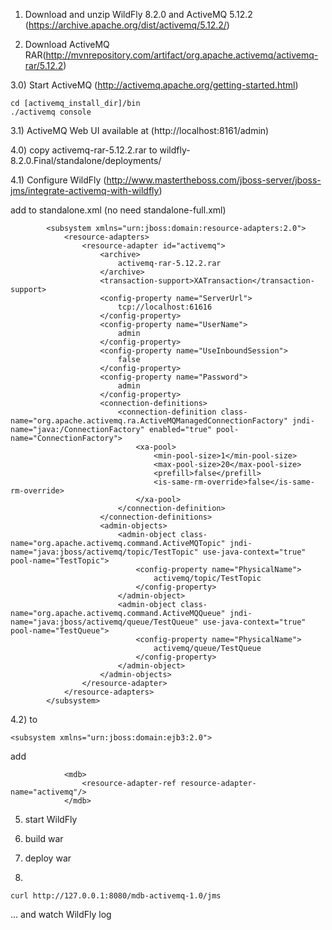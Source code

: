 1) Download and unzip WildFly 8.2.0 and ActiveMQ 5.12.2 (https://archive.apache.org/dist/activemq/5.12.2/)

2) Download ActiveMQ RAR(http://mvnrepository.com/artifact/org.apache.activemq/activemq-rar/5.12.2)

3.0) Start ActiveMQ (http://activemq.apache.org/getting-started.html)
```
cd [activemq_install_dir]/bin
./activemq console
```

3.1) ActiveMQ Web UI available at (http://localhost:8161/admin)

4.0) copy activemq-rar-5.12.2.rar to wildfly-8.2.0.Final/standalone/deployments/

4.1) Configure WildFly (http://www.mastertheboss.com/jboss-server/jboss-jms/integrate-activemq-with-wildfly)

add to standalone.xml (no need standalone-full.xml)
```
		<subsystem xmlns="urn:jboss:domain:resource-adapters:2.0">
            <resource-adapters>
                <resource-adapter id="activemq">
                    <archive>
                        activemq-rar-5.12.2.rar
                    </archive>
                    <transaction-support>XATransaction</transaction-support>
                    <config-property name="ServerUrl">
                        tcp://localhost:61616
                    </config-property>
                    <config-property name="UserName">
                        admin
                    </config-property>
                    <config-property name="UseInboundSession">
                        false
                    </config-property>
                    <config-property name="Password">
                        admin
                    </config-property>
                    <connection-definitions>
                        <connection-definition class-name="org.apache.activemq.ra.ActiveMQManagedConnectionFactory" jndi-name="java:/ConnectionFactory" enabled="true" pool-name="ConnectionFactory">
                            <xa-pool>
                                <min-pool-size>1</min-pool-size>
                                <max-pool-size>20</max-pool-size>
                                <prefill>false</prefill>
                                <is-same-rm-override>false</is-same-rm-override>
                            </xa-pool>
                        </connection-definition>
                    </connection-definitions>
                    <admin-objects>
                        <admin-object class-name="org.apache.activemq.command.ActiveMQTopic" jndi-name="java:jboss/activemq/topic/TestTopic" use-java-context="true" pool-name="TestTopic">
                            <config-property name="PhysicalName">
                                activemq/topic/TestTopic
                            </config-property>
                        </admin-object>
                        <admin-object class-name="org.apache.activemq.command.ActiveMQQueue" jndi-name="java:jboss/activemq/queue/TestQueue" use-java-context="true" pool-name="TestQueue">
                            <config-property name="PhysicalName">
                                activemq/queue/TestQueue
                            </config-property>
                        </admin-object>
                    </admin-objects>
                </resource-adapter>
            </resource-adapters>
        </subsystem>
```

4.2) to 

```
<subsystem xmlns="urn:jboss:domain:ejb3:2.0">
```
add

```
			<mdb>
                <resource-adapter-ref resource-adapter-name="activemq"/>
            </mdb>
```

5) start WildFly

6) build war

7) deploy war

8) 
```
curl http://127.0.0.1:8080/mdb-activemq-1.0/jms
```
... and watch WildFly log

